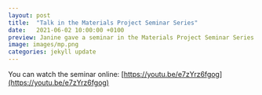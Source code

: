 ```yaml
---
layout: post
title:  "Talk in the Materials Project Seminar Series"
date:   2021-06-02 10:00:00 +0100
preview: Janine gave a seminar in the Materials Project Seminar Series. 
image: images/mp.png
categories: jekyll update
---
```

You can watch the seminar online: [https://youtu.be/e7zYrz6fgog](https://youtu.be/e7zYrz6fgog) 
















